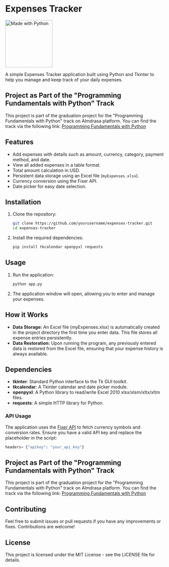 # Expenses Tracker

<img src="https://img.shields.io/badge/Made_With-Python-blue" width="150px" alt="Made with Python" />

A simple Expenses Tracker application built using Python and Tkinter to help you manage and keep track of your daily expenses.

## Project as Part of the "Programming Fundamentals with Python" Track
This project is part of the graduation project for the "Programming Fundamentals with Python" track on Almdrasa platform. You can find the track via the following link: [Programming Fundamentals with Python](https://almdrasa.com/products/tracks/programming-fundamentals-python)

## Features

- Add expenses with details such as amount, currency, category, payment method, and date.
- View all added expenses in a table format.
- Total amount calculation in USD.
- Persistent data storage using an Excel file (`myExpenses.xlsx`).
- Currency conversion using the Fixer API.
- Date picker for easy date selection.

## Installation

1. Clone the repository:
   
   ```bash
   git clone https://github.com/yourusername/expenses-tracker.git
   cd expenses-tracker
   ```
3. Install the required dependencies:
   ```bash
   pip install tkcalendar openpyxl requests
   ```
## Usage

1. Run the application:
   
   ```bash
   python app.py
   ```
3. The application window will open, allowing you to enter and manage your expenses.

## How it Works

- **Data Storage:** An Excel file (myExpenses.xlsx) is automatically created in the project directory the first time you enter data. This file stores all expense entries persistently.
- **Data Restoration:** Upon running the program, any previously entered data is restored from the Excel file, ensuring that your expense history is always available.

## Dependencies

- **tkinter**: Standard Python interface to the Tk GUI toolkit.
- **tkcalendar**: A Tkinter calendar and date picker module.
- **openpyxl**: A Python library to read/write Excel 2010 xlsx/xlsm/xltx/xltm files.
- **requests**: A simple HTTP library for Python.

### API Usage

The application uses the [Fixer API](https://apilayer.com/marketplace/fixer-api) to fetch currency symbols and conversion rates. Ensure you have a valid API key and replace the placeholder in the script:

```python
headers= {"apikey": "your_api_key"}
```
## Project as Part of the "Programming Fundamentals with Python" Track
This project is part of the graduation project for the "Programming Fundamentals with Python" track on Almdrasa platform. You can find the track via the following link: [Programming Fundamentals with Python](https://almdrasa.com/products/tracks/programming-fundamentals-python)

## Contributing
Feel free to submit issues or pull requests if you have any improvements or fixes. Contributions are welcome!

## License
This project is licensed under the MIT License - see the LICENSE file for details.
